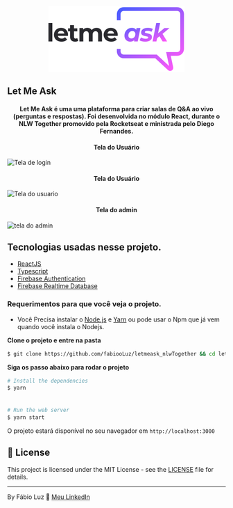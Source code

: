 <div align="center">
  <img src="./src/assets/images/logo.svg" alt="Let Me Ask logo">
</div>

## Let Me Ask

<h4 align="center">
  Let Me Ask é uma uma plataforma para criar salas de Q&A ao vivo (perguntas e respostas). Foi desenvolvida no módulo React, durante o NLW Together promovido pela Rocketseat e ministrada pelo Diego Fernandes. 
</h4>

<h4 align="center"> Tela do Usuário</h4>

<img src="./src/assets/images/tela-login.
png"  alt="Tela de login">

<h4 align="center"> Tela do Usuário</h4>

<img src="./src/assets/images/tela-usuario.
png" alt="Tela do usuario">

<h4 align="center"> Tela do admin</h4>

<img src="./src/assets/images/tela-admin.
png" alt="tela do admin">

## Tecnologias usadas nesse projeto.

- [ReactJS](https://reactjs.org/)
- [Typescript](https://www.typescriptlang.org/)
- [Firebase Authentication](https://firebase.google.com/products/auth)
- [Firebase Realtime Database](https://firebase.google.com/products/realtime-database)

### Requerimentos para que você veja o projeto.

- Você Precisa instalar o [Node.js](https://nodejs.org/en/download/) e [Yarn](https://yarnpkg.com/) ou pode usar o Npm que já vem quando você instala o Nodejs.

**Clone o projeto e entre na pasta**

```bash
$ git clone https://github.com/fabiooLuz/letmeask_nlwTogether && cd letmeask
```

**Siga os passo abaixo para rodar o projeto**

```bash
# Install the dependencies
$ yarn


# Run the web server
$ yarn start
```

O projeto estará disponível no seu navegador em `http://localhost:3000`

## 📝 License

This project is licensed under the MIT License - see the [LICENSE](LICENSE) file for details.

---

By Fábio Luz 👋 [Meu LinkedIn](https://www.linkedin.com/in/fabiooluz/)
